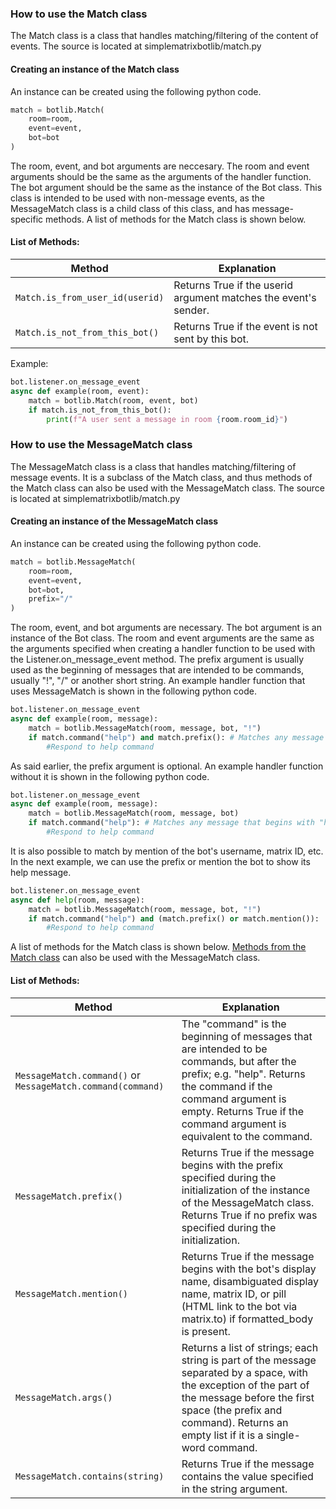 ### How to use the Match class

The Match class is a class that handles matching/filtering of the content of events. The source is located at simplematrixbotlib/match.py

#### Creating an instance of the Match class

An instance can be created using the following python code.

```python
match = botlib.Match(
    room=room,
    event=event,
    bot=bot
)
```

The room, event, and bot arguments are neccesary. The room and event arguments should be the same as the arguments of the handler function. The bot argument should be the same as the instance of the Bot class. This class is intended to be used with non-message events, as the MessageMatch class is a child class of this class, and has message-specific methods. A list of methods for the Match class is shown below.

#### <div id="match-methods">List of Methods:</div>

| Method                          | Explanation                                                     |
| ------------------------------- | --------------------------------------------------------------- |
| `Match.is_from_user_id(userid)` | Returns True if the userid argument matches the event's sender. |
| `Match.is_not_from_this_bot()`  | Returns True if the event is not sent by this bot.              |

Example:

```python
bot.listener.on_message_event
async def example(room, event):
    match = botlib.Match(room, event, bot)
    if match.is_not_from_this_bot():
        print(f"A user sent a message in room {room.room_id}")
```

### How to use the MessageMatch class

The MessageMatch class is a class that handles matching/filtering of message events. It is a subclass of the Match class, and thus methods of the Match class can also be used with the MessageMatch class. The source is located at simplematrixbotlib/match.py

#### Creating an instance of the MessageMatch class

An instance can be created using the following python code.

```python
match = botlib.MessageMatch(
    room=room,
    event=event,
    bot=bot,
    prefix="/"
)
```

The room, event, and bot arguments are necessary. The bot argument is an instance of the Bot class. The room and event arguments are the same as the arguments specified when creating a handler function to be used with the Listener.on_message_event method. The prefix argument is usually used as the beginning of messages that are intended to be commands, usually "!", "/" or another short string. An example handler function that uses MessageMatch is shown in the following python code.

```python
bot.listener.on_message_event
async def example(room, message):
    match = botlib.MessageMatch(room, message, bot, "!")
    if match.command("help") and match.prefix(): # Matches any message that begins with "!help "
        #Respond to help command
```

As said earlier, the prefix argument is optional. An example handler function without it is shown in the following python code.

```python
bot.listener.on_message_event
async def example(room, message):
    match = botlib.MessageMatch(room, message, bot)
    if match.command("help"): # Matches any message that begins with "help "
        #Respond to help command
```

It is also possible to match by mention of the bot's username, matrix ID, etc.
In the next example, we can use the prefix or mention the bot to show its help message.

```python
bot.listener.on_message_event
async def help(room, message):
    match = botlib.MessageMatch(room, message, bot, "!")
    if match.command("help") and (match.prefix() or match.mention()):
        #Respond to help command
```

A list of methods for the Match class is shown below. [Methods from the Match class](#match-methods) can also be used with the MessageMatch class.

#### List of Methods:

| Method                                                      | Explanation                                                                                                                                                                                                                              |
| ----------------------------------------------------------- | ---------------------------------------------------------------------------------------------------------------------------------------------------------------------------------------------------------------------------------------- |
| `MessageMatch.command()` or `MessageMatch.command(command)` | The "command" is the beginning of messages that are intended to be commands, but after the prefix; e.g. "help". Returns the command if the command argument is empty. Returns True if the command argument is equivalent to the command. |
| `MessageMatch.prefix()`                                     | Returns True if the message begins with the prefix specified during the initialization of the instance of the MessageMatch class. Returns True if no prefix was specified during the initialization.                                     |
| `MessageMatch.mention()`                                    | Returns True if the message begins with the bot's display name, disambiguated display name, matrix ID, or pill (HTML link to the bot via matrix.to) if formatted_body is present.                                                        |
| `MessageMatch.args()`                                       | Returns a list of strings; each string is part of the message separated by a space, with the exception of the part of the message before the first space (the prefix and command). Returns an empty list if it is a single-word command. |
| `MessageMatch.contains(string)`                             | Returns True if the message contains the value specified in the string argument.                                                                                                                                                         |
